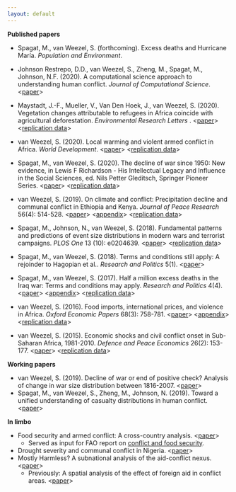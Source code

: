 ```yaml
---
layout: default
---
```


**Published papers**

* Spagat, M., van Weezel, S. (forthcoming). Excess deaths and Hurricane María. *Population and Environment*.

* Johnson Restrepo, D.D., van Weezel, S., Zheng, M., Spagat, M., Johnson, N.F. (2020). A computational science approach to understanding human conflict. *Journal of Computational Science*. <[paper](https://www.sciencedirect.com/science/article/abs/pii/S1877750319313456)>

* Maystadt, J.-F., Mueller, V., Van Den Hoek, J., van Weezel, S. (2020). Vegetation changes attributable to refugees in Africa coincide with agricultural deforestation. *Environmental Research Letters* . <[paper](https://doi.org/10.1088/1748-9326/ab6d7c)> <[replication data](https://github.com/CommonEconomist/replication-material/blob/master/deforestationRefugees)>

* van Weezel, S. (2020). Local warming and violent armed conflict in Africa. *World Development*. <[paper](https://www.sciencedirect.com/science/article/pii/S0305750X19303560)> <[replication data](https://github.com/CommonEconomist/replication-material/blob/master/apocalypseNow)>

* Spagat, M., van Weezel, S. (2020). The decline of war since 1950: New evidence, in Lewis F Richardson - His Intellectual Legacy and Influence in the Social Sciences, ed. Nils Petter Gleditsch, Springer Pioneer Series. <[paper](https://link.springer.com/content/pdf/10.1007%2F978-3-030-31589-4_11.pdf)>  <[replication data](https://github.com/CommonEconomist/replication-material/blob/master/declineOfWar)>

* van Weezel, S. (2019). On climate and conflict: Precipitation decline and communal conflict in Ethiopia and Kenya. *Journal of Peace Research* 56(4): 514-528. <[paper](http://commoneconomist.github.io/files/jpr.pdf)> <[appendix](http://commoneconomist.github.io/files/jpr.app.pdf)> <[replication data](https://github.com/CommonEconomist/replication-material/blob/master/climateChangeConflict)>

* Spagat, M., Johnson, N., van Weezel, S. (2018). Fundamental patterns and predictions of event size distributions in modern wars and terrorist campaigns. *PLOS One* 13 (10): e0204639. <[paper](http://commoneconomist.github.io/files/pone.13.10.pdf)> <[replication data](https://github.com/CommonEconomist/replication-material/blob/master/davidVsGoliath)>

* Spagat, M., van Weezel, S. (2018). Terms and conditions still apply: A rejoinder to Hagopian et al.. *Research and Politics* 5(1). <[paper](http://commoneconomist.github.io/files/rap.5.1.1.pdf)>  

* Spagat, M., van Weezel, S. (2017). Half a million excess deaths in the Iraq war: Terms and conditions may apply. *Research and Politics* 4(4). <[paper](http://commoneconomist.github.io/files/rap.4.4.1.pdf)> <[appendix](http://commoneconomist.github.io/files/rap.4.4.1.app.pdf)>  <[replication data](https://github.com/CommonEconomist/replication-material/blob/master/excessMortalityIraq)>    
    
* van Weezel, S. (2016). Food imports, international prices, and violence in Africa. *Oxford Economic Papers* 68(3): 758-781. <[paper](http://commoneconomist.github.io/files/oep.68.3.758.pdf)> <[appendix](http://commoneconomist.github.io/files/oep.68.3.758.app.pdf)>  <[replication data](https://github.com/CommonEconomist/replication-material/blob/master/foodPricesViolence)>

* van Weezel, S. (2015). Economic shocks and civil conflict onset in Sub-Saharan Africa, 1981-2010. *Defence and Peace Economics* 26(2): 153-177. <[paper](http://commoneconomist.github.io/files/dpe.26.2.153.pdf)> <[replication data](https://github.com/CommonEconomist/replication-material/blob/master/economicShocksConflict)>    


**Working papers**
* van Weezel, S. (2019). Decline of war or end of positive check? Analysis of change in war size distribution between 1816-2007. <[paper](http://dx.doi.org/10.13140/RG.2.2.29662.79681)>
* Spagat, M., van Weezel, S., Zheng, M., Johnson, N. (2019). Toward a unified understanding of casualty distributions in human conflict. <[paper](https://arxiv.org/pdf/1911.01994.pdf)>    



**In limbo**
* Food security and armed conflict: A cross-country analysis. <[paper](http://www.fao.org/3/CA0971EN/ca0971en.pdf)>
    * Served as input for FAO report on [conflict and food security](http://www.fao.org/3/a-i7821e.pdf).
* Drought severity and communal conflict in Nigeria. <[paper](https://econpapers.repec.org/paper/hicwpaper/240.htm)>
*  Mostly Harmless? A subnational analysis of the aid-conflict nexus. <[paper](https://www.ucd.ie/t4cms/WP17_28.pdf)>
   * Previously: A spatial analysis of the effect of foreign aid in conflict areas. <[paper](https://www.aiddata.org/publications/a-spatial-analysis-of-the-effect-of-foreign-aid-in-conflict-areas)>
